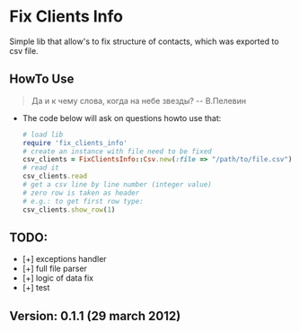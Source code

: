 # Fix Clients Info

Simple lib that allow's to fix structure of contacts,
which was exported to csv file.

## HowTo Use
> Да и к чему слова, когда на небе звезды?
> -- В.Пелевин

* The code below will ask on questions howto use that:

     ```Ruby
     # load lib
     require 'fix_clients_info'
     # create an instance with file need to be fixed
     csv_clients = FixClientsInfo::Csv.new(:file => "/path/to/file.csv")
     # read it
     csv_clients.read
     # get a csv line by line number (integer value)
     # zero row is taken as header
     # e.g.: to get first row type:
     csv_clients.show_row(1)
     ```

## TODO:

* [+] exceptions handler
* [+] full file parser
* [+] logic of data fix
* [+] test

## Version: 0.1.1 (29 march 2012)

